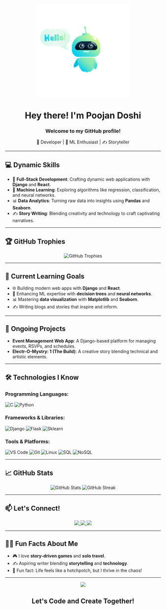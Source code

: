 <div align="center">
  <img src="https://github.com/PoojanDoshi11/assets-for-profile/blob/main/Animation%20-%201732092305896.gif" alt="Animated Boy Waving" width="300">
  <h1>Hey there! I'm Poojan Doshi</h1>
  <h3>Welcome to my GitHub profile!</h3>
  🚀 Developer | 🤖 ML Enthusiast | ✍️ Storyteller
</div>

---

## 💻 Dynamic Skills
- 🔧 **Full-Stack Development**: Crafting dynamic web applications with **Django** and **React**.  
- 🤖 **Machine Learning**: Exploring algorithms like regression, classification, and neural networks.  
- 📊 **Data Analytics**: Turning raw data into insights using **Pandas** and **Seaborn**.  
- ✍️ **Story Writing**: Blending creativity and technology to craft captivating narratives.

---

## 🏆 GitHub Trophies
<div align="center">
  <img src="https://github-profile-trophy.vercel.app/?username=PoojanDoshi11&theme=onedark&margin-w=15&margin-h=15" alt="GitHub Trophies">
</div>

---

## 🌱 Current Learning Goals
- 🌐 Building modern web apps with **Django** and **React**.  
- 🧠 Enhancing ML expertise with **decision trees** and **neural networks**.  
- 📊 Mastering **data visualization** with **Matplotlib** and **Seaborn**.  
- ✍️ Writing blogs and stories that inspire and inform.

---

## 🔨 Ongoing Projects
- **Event Management Web App**: A Django-based platform for managing events, RSVPs, and schedules.  
- **Electr-O-Mystry: 1 (The Build)**: A creative story blending technical and artistic elements.

---

## 🛠️ Technologies I Know
### Programming Languages:
![C](https://img.shields.io/badge/-C-A8B9CC?style=for-the-badge&logo=c&logoColor=white)
![Python](https://img.shields.io/badge/-Python-3776AB?style=for-the-badge&logo=python&logoColor=white)

### Frameworks & Libraries:
![Django](https://img.shields.io/badge/-Django-092E20?style=for-the-badge&logo=django&logoColor=white)
![Flask](https://img.shields.io/badge/-Flask-000000?style=for-the-badge&logo=flask&logoColor=white)
![Sklearn](https://img.shields.io/badge/-Scikit--learn-F7931E?style=for-the-badge&logo=scikit-learn&logoColor=white)

### Tools & Platforms:
![VS Code](https://img.shields.io/badge/-VS%20Code-007ACC?style=for-the-badge&logo=visual-studio-code&logoColor=white)
![Git](https://img.shields.io/badge/-Git-F05032?style=for-the-badge&logo=git&logoColor=white)
![Linux](https://img.shields.io/badge/-Linux-FCC624?style=for-the-badge&logo=linux&logoColor=black)
![SQL](https://img.shields.io/badge/-SQL-CC2927?style=for-the-badge&logo=microsoft-sql-server&logoColor=white)
![NoSQL](https://img.shields.io/badge/-NoSQL-005571?style=for-the-badge&logo=mongodb&logoColor=white)

---

## 📈 GitHub Stats
<div align="center">
  <img height="150em" src="https://github-readme-stats.vercel.app/api?username=PoojanDoshi11&show_icons=true&hide_border=true&count_private=true&theme=radical" alt="GitHub Stats">
  <img height="150em" src="https://github-readme-streak-stats.herokuapp.com/?user=PoojanDoshi11&hide_border=true&theme=radical" alt="GitHub Streak">
</div>

---

## 📫 Let's Connect!
<div align="center">
  <a href="https://www.linkedin.com/in/poojan-doshi-83a027283">
    <img src="https://img.shields.io/badge/-LinkedIn-blue?style=for-the-badge&logo=linkedin&logoColor=white">
  </a>
  <a href="mailto:poojandoshi.linkdin@gmail.com">
    <img src="https://img.shields.io/badge/-Email-D14836?style=for-the-badge&logo=gmail&logoColor=white">
  </a>
  <a href="https://poojandoshi11.github.io/portfolio">
    <img src="https://img.shields.io/badge/-Portfolio-black?style=for-the-badge&logo=githubpages&logoColor=white">
  </a>
</div>

---

## 👨‍💻 Fun Facts About Me
- 🎮 I love **story-driven games** and **solo travel**.  
- ✍️ Aspiring writer blending **storytelling** and **technology**.  
- 🌟 Fun fact: Life feels like a hotchpotch, but I thrive in the chaos!

---

<div align="center">
  <img src="https://media.giphy.com/media/13HgwGsXF0aiGY/giphy.gif" width="300">
  <h2>Let's Code and Create Together!</h2>
</div>